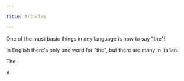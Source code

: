 ```yaml
---

Title: Articles

---
```


One of the most basic things in any language is how to say "the"!

In English there's only one word for "the", but there are many in Italian.

The

<VocabWord name="il" />
<VocabWord name="la" />

A

<VocabWord name="un" />
<VocabWord name="una" />
